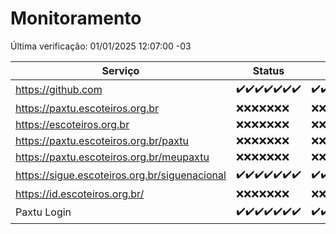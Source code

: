# Monitoramento

Última verificação: 01/01/2025 12:07:00 -03

|Serviço|Status|Últimas 24h|
|---|---|---|
|https://github.com|<span title="2024-12-25: OK=23">✔️</span><span title="2024-12-26: OK=23">✔️</span><span title="2024-12-27: OK=23">✔️</span><span title="2024-12-28: OK=23">✔️</span><span title="2024-12-29: OK=23">✔️</span><span title="2024-12-30: OK=23">✔️</span><span title="2024-12-31: OK=14">✔️</span>|<span title="31/12/2024 12:07:00 -03 : 200">✔️</span><span title="31/12/2024 13:09:00 -03 : 200">✔️</span><span title="31/12/2024 14:06:00 -03 : 200">✔️</span><span title="31/12/2024 15:10:00 -03 : 200">✔️</span><span title="31/12/2024 16:06:00 -03 : 200">✔️</span><span title="31/12/2024 17:08:00 -03 : 200">✔️</span><span title="31/12/2024 18:06:00 -03 : 200">✔️</span><span title="31/12/2024 19:07:00 -03 : 200">✔️</span><span title="31/12/2024 20:07:00 -03 : 200">✔️</span><span title="31/12/2024 21:44:00 -03 : 200">✔️</span><span title="31/12/2024 23:17:00 -03 : 200">✔️</span><span title="01/01/2025 00:20:00 -03 : 200">✔️</span><span title="01/01/2025 01:10:00 -03 : 200">✔️</span><span title="01/01/2025 02:08:00 -03 : 200">✔️</span><span title="01/01/2025 03:12:00 -03 : 200">✔️</span><span title="01/01/2025 04:08:00 -03 : 200">✔️</span><span title="01/01/2025 05:11:00 -03 : 200">✔️</span><span title="01/01/2025 06:08:00 -03 : 200">✔️</span><span title="01/01/2025 07:08:00 -03 : 200">✔️</span><span title="01/01/2025 08:06:00 -03 : 200">✔️</span><span title="01/01/2025 09:14:00 -03 : 200">✔️</span><span title="01/01/2025 10:14:00 -03 : 200">✔️</span><span title="01/01/2025 11:07:00 -03 : 200">✔️</span><span title="01/01/2025 12:07:00 -03 : 200">✔️</span>|
|https://paxtu.escoteiros.org.br|<span title="2024-12-25: Falhas=23">❌</span><span title="2024-12-26: Falhas=23">❌</span><span title="2024-12-27: Falhas=23">❌</span><span title="2024-12-28: Falhas=23">❌</span><span title="2024-12-29: Falhas=23">❌</span><span title="2024-12-30: Falhas=23">❌</span><span title="2024-12-31: Falhas=14">❌</span>|<span title="31/12/2024 12:07:00 -03 : 403">❌</span><span title="31/12/2024 13:09:00 -03 : 403">❌</span><span title="31/12/2024 14:06:00 -03 : 403">❌</span><span title="31/12/2024 15:10:00 -03 : 403">❌</span><span title="31/12/2024 16:06:00 -03 : 403">❌</span><span title="31/12/2024 17:08:00 -03 : 403">❌</span><span title="31/12/2024 18:06:00 -03 : 403">❌</span><span title="31/12/2024 19:07:00 -03 : 403">❌</span><span title="31/12/2024 20:07:00 -03 : 403">❌</span><span title="31/12/2024 21:44:00 -03 : 403">❌</span><span title="31/12/2024 23:17:00 -03 : 403">❌</span><span title="01/01/2025 00:20:00 -03 : 403">❌</span><span title="01/01/2025 01:10:00 -03 : 403">❌</span><span title="01/01/2025 02:08:00 -03 : 403">❌</span><span title="01/01/2025 03:12:00 -03 : 403">❌</span><span title="01/01/2025 04:08:00 -03 : 403">❌</span><span title="01/01/2025 05:11:00 -03 : 403">❌</span><span title="01/01/2025 06:08:00 -03 : 403">❌</span><span title="01/01/2025 07:08:00 -03 : 403">❌</span><span title="01/01/2025 08:06:00 -03 : 403">❌</span><span title="01/01/2025 09:14:00 -03 : 403">❌</span><span title="01/01/2025 10:14:00 -03 : 403">❌</span><span title="01/01/2025 11:07:00 -03 : 403">❌</span><span title="01/01/2025 12:07:00 -03 : 403">❌</span>|
|https://escoteiros.org.br|<span title="2024-12-25: Falhas=23">❌</span><span title="2024-12-26: Falhas=23">❌</span><span title="2024-12-27: Falhas=23">❌</span><span title="2024-12-28: Falhas=23">❌</span><span title="2024-12-29: Falhas=23">❌</span><span title="2024-12-30: Falhas=23">❌</span><span title="2024-12-31: Falhas=14">❌</span>|<span title="31/12/2024 12:07:00 -03 : 403">❌</span><span title="31/12/2024 13:09:00 -03 : 403">❌</span><span title="31/12/2024 14:06:00 -03 : 403">❌</span><span title="31/12/2024 15:10:00 -03 : 403">❌</span><span title="31/12/2024 16:06:00 -03 : 403">❌</span><span title="31/12/2024 17:08:00 -03 : 403">❌</span><span title="31/12/2024 18:06:00 -03 : 403">❌</span><span title="31/12/2024 19:07:00 -03 : 403">❌</span><span title="31/12/2024 20:07:00 -03 : 403">❌</span><span title="31/12/2024 21:44:00 -03 : 403">❌</span><span title="31/12/2024 23:17:00 -03 : 403">❌</span><span title="01/01/2025 00:20:00 -03 : 403">❌</span><span title="01/01/2025 01:10:00 -03 : 403">❌</span><span title="01/01/2025 02:08:00 -03 : 403">❌</span><span title="01/01/2025 03:12:00 -03 : 403">❌</span><span title="01/01/2025 04:08:00 -03 : 403">❌</span><span title="01/01/2025 05:11:00 -03 : 403">❌</span><span title="01/01/2025 06:08:00 -03 : 403">❌</span><span title="01/01/2025 07:08:00 -03 : 403">❌</span><span title="01/01/2025 08:06:00 -03 : 403">❌</span><span title="01/01/2025 09:14:00 -03 : 403">❌</span><span title="01/01/2025 10:14:00 -03 : 403">❌</span><span title="01/01/2025 11:07:00 -03 : 403">❌</span><span title="01/01/2025 12:07:00 -03 : 403">❌</span>|
|https://paxtu.escoteiros.org.br/paxtu|<span title="2024-12-25: Falhas=23">❌</span><span title="2024-12-26: Falhas=23">❌</span><span title="2024-12-27: Falhas=23">❌</span><span title="2024-12-28: Falhas=23">❌</span><span title="2024-12-29: Falhas=23">❌</span><span title="2024-12-30: Falhas=23">❌</span><span title="2024-12-31: Falhas=14">❌</span>|<span title="31/12/2024 12:07:00 -03 : 403">❌</span><span title="31/12/2024 13:09:00 -03 : 403">❌</span><span title="31/12/2024 14:06:00 -03 : 403">❌</span><span title="31/12/2024 15:10:00 -03 : 403">❌</span><span title="31/12/2024 16:06:00 -03 : 403">❌</span><span title="31/12/2024 17:08:00 -03 : 403">❌</span><span title="31/12/2024 18:06:00 -03 : 403">❌</span><span title="31/12/2024 19:07:00 -03 : 403">❌</span><span title="31/12/2024 20:07:00 -03 : 403">❌</span><span title="31/12/2024 21:44:00 -03 : 403">❌</span><span title="31/12/2024 23:17:00 -03 : 403">❌</span><span title="01/01/2025 00:20:00 -03 : 403">❌</span><span title="01/01/2025 01:10:00 -03 : 403">❌</span><span title="01/01/2025 02:08:00 -03 : 403">❌</span><span title="01/01/2025 03:12:00 -03 : 403">❌</span><span title="01/01/2025 04:08:00 -03 : 403">❌</span><span title="01/01/2025 05:11:00 -03 : 403">❌</span><span title="01/01/2025 06:08:00 -03 : 403">❌</span><span title="01/01/2025 07:08:00 -03 : 403">❌</span><span title="01/01/2025 08:06:00 -03 : 403">❌</span><span title="01/01/2025 09:14:00 -03 : 403">❌</span><span title="01/01/2025 10:14:00 -03 : 403">❌</span><span title="01/01/2025 11:07:00 -03 : 403">❌</span><span title="01/01/2025 12:07:00 -03 : 403">❌</span>|
|https://paxtu.escoteiros.org.br/meupaxtu|<span title="2024-12-25: Falhas=23">❌</span><span title="2024-12-26: Falhas=23">❌</span><span title="2024-12-27: Falhas=23">❌</span><span title="2024-12-28: Falhas=23">❌</span><span title="2024-12-29: Falhas=23">❌</span><span title="2024-12-30: Falhas=23">❌</span><span title="2024-12-31: Falhas=14">❌</span>|<span title="31/12/2024 12:07:00 -03 : 403">❌</span><span title="31/12/2024 13:09:00 -03 : 403">❌</span><span title="31/12/2024 14:06:00 -03 : 403">❌</span><span title="31/12/2024 15:10:00 -03 : 403">❌</span><span title="31/12/2024 16:06:00 -03 : 403">❌</span><span title="31/12/2024 17:08:00 -03 : 403">❌</span><span title="31/12/2024 18:06:00 -03 : 403">❌</span><span title="31/12/2024 19:07:00 -03 : 403">❌</span><span title="31/12/2024 20:07:00 -03 : 403">❌</span><span title="31/12/2024 21:44:00 -03 : 403">❌</span><span title="31/12/2024 23:17:00 -03 : 403">❌</span><span title="01/01/2025 00:20:00 -03 : 403">❌</span><span title="01/01/2025 01:10:00 -03 : 403">❌</span><span title="01/01/2025 02:08:00 -03 : 403">❌</span><span title="01/01/2025 03:12:00 -03 : 403">❌</span><span title="01/01/2025 04:08:00 -03 : 403">❌</span><span title="01/01/2025 05:11:00 -03 : 403">❌</span><span title="01/01/2025 06:08:00 -03 : 403">❌</span><span title="01/01/2025 07:08:00 -03 : 403">❌</span><span title="01/01/2025 08:06:00 -03 : 403">❌</span><span title="01/01/2025 09:14:00 -03 : 403">❌</span><span title="01/01/2025 10:14:00 -03 : 403">❌</span><span title="01/01/2025 11:07:00 -03 : 403">❌</span><span title="01/01/2025 12:07:00 -03 : 403">❌</span>|
|https://sigue.escoteiros.org.br/siguenacional|<span title="2024-12-25: OK=23">✔️</span><span title="2024-12-26: OK=23">✔️</span><span title="2024-12-27: OK=23">✔️</span><span title="2024-12-28: OK=23">✔️</span><span title="2024-12-29: OK=23">✔️</span><span title="2024-12-30: OK=23">✔️</span><span title="2024-12-31: OK=14">✔️</span>|<span title="31/12/2024 12:07:00 -03 : 200">✔️</span><span title="31/12/2024 13:09:00 -03 : 200">✔️</span><span title="31/12/2024 14:06:00 -03 : 200">✔️</span><span title="31/12/2024 15:10:00 -03 : 200">✔️</span><span title="31/12/2024 16:06:00 -03 : 200">✔️</span><span title="31/12/2024 17:08:00 -03 : 200">✔️</span><span title="31/12/2024 18:06:00 -03 : 200">✔️</span><span title="31/12/2024 19:07:00 -03 : 200">✔️</span><span title="31/12/2024 20:07:00 -03 : 200">✔️</span><span title="31/12/2024 21:44:00 -03 : 200">✔️</span><span title="31/12/2024 23:17:00 -03 : 200">✔️</span><span title="01/01/2025 00:20:00 -03 : 200">✔️</span><span title="01/01/2025 01:10:00 -03 : 200">✔️</span><span title="01/01/2025 02:08:00 -03 : 200">✔️</span><span title="01/01/2025 03:12:00 -03 : 200">✔️</span><span title="01/01/2025 04:08:00 -03 : 200">✔️</span><span title="01/01/2025 05:11:00 -03 : 200">✔️</span><span title="01/01/2025 06:08:00 -03 : 200">✔️</span><span title="01/01/2025 07:08:00 -03 : 200">✔️</span><span title="01/01/2025 08:06:00 -03 : 200">✔️</span><span title="01/01/2025 09:14:00 -03 : 200">✔️</span><span title="01/01/2025 10:14:00 -03 : 200">✔️</span><span title="01/01/2025 11:07:00 -03 : 200">✔️</span><span title="01/01/2025 12:07:00 -03 : 200">✔️</span>|
|https://id.escoteiros.org.br/|<span title="2024-12-25: Falhas=23">❌</span><span title="2024-12-26: Falhas=23">❌</span><span title="2024-12-27: Falhas=23">❌</span><span title="2024-12-28: Falhas=23">❌</span><span title="2024-12-29: Falhas=23">❌</span><span title="2024-12-30: Falhas=23">❌</span><span title="2024-12-31: Falhas=14">❌</span>|<span title="31/12/2024 12:07:00 -03 : 403">❌</span><span title="31/12/2024 13:09:00 -03 : 403">❌</span><span title="31/12/2024 14:06:00 -03 : 403">❌</span><span title="31/12/2024 15:10:00 -03 : 403">❌</span><span title="31/12/2024 16:06:00 -03 : 403">❌</span><span title="31/12/2024 17:08:00 -03 : 403">❌</span><span title="31/12/2024 18:06:00 -03 : 403">❌</span><span title="31/12/2024 19:07:00 -03 : 403">❌</span><span title="31/12/2024 20:07:00 -03 : 403">❌</span><span title="31/12/2024 21:44:00 -03 : 403">❌</span><span title="31/12/2024 23:17:00 -03 : 403">❌</span><span title="01/01/2025 00:20:00 -03 : 403">❌</span><span title="01/01/2025 01:10:00 -03 : 403">❌</span><span title="01/01/2025 02:08:00 -03 : 403">❌</span><span title="01/01/2025 03:12:00 -03 : 403">❌</span><span title="01/01/2025 04:08:00 -03 : 403">❌</span><span title="01/01/2025 05:11:00 -03 : 403">❌</span><span title="01/01/2025 06:08:00 -03 : 403">❌</span><span title="01/01/2025 07:08:00 -03 : 403">❌</span><span title="01/01/2025 08:06:00 -03 : 403">❌</span><span title="01/01/2025 09:14:00 -03 : 403">❌</span><span title="01/01/2025 10:14:00 -03 : 403">❌</span><span title="01/01/2025 11:07:00 -03 : 403">❌</span><span title="01/01/2025 12:07:00 -03 : 403">❌</span>|
|Paxtu Login|<span title="2024-12-25: OK=23">✔️</span><span title="2024-12-26: OK=23">✔️</span><span title="2024-12-27: OK=23">✔️</span><span title="2024-12-28: OK=23">✔️</span><span title="2024-12-29: OK=23">✔️</span><span title="2024-12-30: OK=23">✔️</span><span title="2024-12-31: OK=14">✔️</span>|<span title="31/12/2024 12:07:00 -03 : 200">✔️</span><span title="31/12/2024 13:09:00 -03 : 200">✔️</span><span title="31/12/2024 14:06:00 -03 : 200">✔️</span><span title="31/12/2024 15:10:00 -03 : 200">✔️</span><span title="31/12/2024 16:06:00 -03 : 200">✔️</span><span title="31/12/2024 17:08:00 -03 : 200">✔️</span><span title="31/12/2024 18:06:00 -03 : 200">✔️</span><span title="31/12/2024 19:07:00 -03 : 200">✔️</span><span title="31/12/2024 20:07:00 -03 : 200">✔️</span><span title="31/12/2024 21:44:00 -03 : 200">✔️</span><span title="31/12/2024 23:17:00 -03 : 200">✔️</span><span title="01/01/2025 00:20:00 -03 : 200">✔️</span><span title="01/01/2025 01:10:00 -03 : 200">✔️</span><span title="01/01/2025 02:08:00 -03 : 200">✔️</span><span title="01/01/2025 03:12:00 -03 : 200">✔️</span><span title="01/01/2025 04:08:00 -03 : 200">✔️</span><span title="01/01/2025 05:11:00 -03 : 200">✔️</span><span title="01/01/2025 06:08:00 -03 : 200">✔️</span><span title="01/01/2025 07:08:00 -03 : 200">✔️</span><span title="01/01/2025 08:06:00 -03 : 200">✔️</span><span title="01/01/2025 09:14:00 -03 : 200">✔️</span><span title="01/01/2025 10:14:00 -03 : 200">✔️</span><span title="01/01/2025 11:07:00 -03 : 200">✔️</span><span title="01/01/2025 12:07:00 -03 : 200">✔️</span>|
